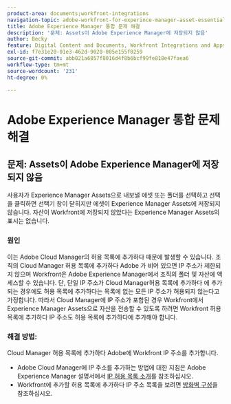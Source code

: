 ```yaml
---
product-area: documents;workfront-integrations
navigation-topic: adobe-workfront-for-experince-manager-asset-essentials
title: Adobe Experience Manager 통합 문제 해결
description: '문제: Assets이 Adobe Experience Manager에 저장되지 않음'
author: Becky
feature: Digital Content and Documents, Workfront Integrations and Apps
exl-id: f7e31e20-01e3-462d-9020-005e155f0259
source-git-commit: abb021a6857f8016d4f8b6bcf99fe818e47faea6
workflow-type: tm+mt
source-wordcount: '231'
ht-degree: 0%

---
```


# Adobe Experience Manager 통합 문제 해결

## 문제: Assets이 Adobe Experience Manager에 저장되지 않음

사용자가 Experience Manager Assets으로 내보낼 에셋 또는 폴더를 선택하고 선택을 클릭하면 선택기 창이 닫히지만 에셋이 Experience Manager Assets에 저장되지 않습니다. 자산이 Workfront에 저장되지 않았다는 Experience Manager Assets의 표시는 없습니다.

### 원인

이는 Adobe Cloud Manager의 허용 목록에 추가하다 때문에 발생할 수 있습니다. 조직의 Cloud Manager 허용 목록에 추가하다 Adobe 가 비어 있으면 IP 주소가 제한되지 않으며 Workfront은 Adobe Experience Manager에서 조직의 폴더 및 자산에 액세스할 수 있습니다. 단, 단일 IP 주소가 Cloud Manager허용 목록에 추가하다 에 추가되는 경우에도 허용 목록에 추가하다는 목록에 없는 모든 IP 주소가 허용되지 않는다고 가정합니다. 따라서 Cloud Manager에 IP 주소가 포함된 경우 Workfront에서 Experience Manager Assets으로 자산을 전송할 수 있도록 하려면 Workfront 허용 목록에 추가하다 IP 주소도 허용 목록에 추가하다에 추가해야 합니다.

### 해결 방법:

Cloud Manager 허용 목록에 추가하다 Adobe에 Workfront IP 주소를 추가합니다.

* Adobe Cloud Manager에 IP 주소를 추가하는 방법에 대한 지침은 Adobe Experience Manager 설명서에서 [IP 허용 목록 소개](https://experienceleague.adobe.com/docs/experience-manager-cloud-service/content/implementing/using-cloud-manager/ip-allow-lists/introduction.html?lang=en)를 참조하십시오.
* Workfront에 추가할 허용 목록에 추가하다 IP 주소 목록을 보려면 [방화벽 구성](/help/quicksilver/administration-and-setup/get-started-wf-administration/configure-your-firewall.md)을 참조하십시오.
